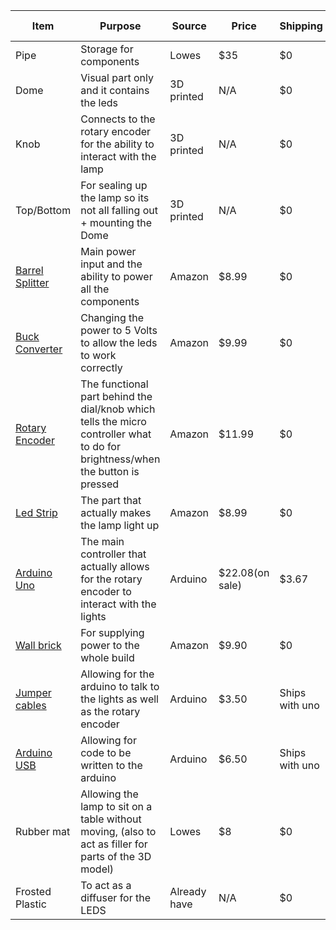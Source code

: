 |     Item      |                                                        Purpose                                                               |     Source    |     Price     |    Shipping    | Total(with promocodes)|
| ------------- | ---------------------------------------------------------------------------------------------------------------------------- | ------------- | ------------- | -------------- | --------------------- |
|Pipe           |Storage for components                                                                                                        |Lowes          |$35            |      $0        |                       |
|Dome           |Visual part only and it contains the leds                                                                                     |3D printed     |N/A            |      $0        |                       |
|Knob           |Connects to the rotary encoder for the ability to interact with the lamp                                                      |3D printed     |N/A            |      $0        |                       |
|Top/Bottom     |For sealing up the lamp so its not all falling out + mounting the Dome                                                        |3D printed     |N/A            |      $0        |                       |
|[Barrel Splitter](https://www.amazon.com/Maixbomr-Splitter-Security-Surveillance-Equipment/dp/B0BHX2GNRC)|Main power input and the ability to power all the components                                                                  |Amazon         |$8.99          |      $0        |                       |
|[Buck Converter](https://www.amazon.com/gp/product/B01NALDSJ0) |Changing the power to 5 Volts to allow the leds to work correctly                                                             |Amazon         |$9.99          |      $0        |                       |
|[Rotary Encoder](https://www.amazon.com/gp/product/B07T3672VK) |The functional part behind the dial/knob which tells the micro controller what to do for brightness/when the button is pressed|Amazon         |$11.99         |      $0        |                       |
|[Led Strip](https://www.amazon.com/gp/product/B01CDTED80)      |The part that actually makes the lamp light up                                                                                |Amazon         |$8.99          |      $0        |                       |
|[Arduino Uno](https://store-usa.arduino.cc/products/arduino-uno-rev3?variant=40391997587663)    |The main controller that actually allows for the rotary encoder to interact with the lights                                   |Arduino        |$22.08(on sale)|      $3.67     |                       |
|[Wall brick](https://www.amazon.com/9V-3A-Yetaida-Universal-Transformer/dp/B08L99PTDH)     |For supplying power to the whole build                                                                                        |Amazon         |$9.90             |      $0        |                       |
|[Jumper cables](https://store-usa.arduino.cc/products/40-colored-male-female-jumper-wires?variant=42819684860111)  |Allowing for the arduino to talk to the lights as well as the rotary encoder                                                  |Arduino        |$3.50          |Ships with uno  |                       |
|[Arduino USB](https://store-usa.arduino.cc/products/usb-2-0-cable-type-ab?variant=42839295099087)    |Allowing for code to be written to the arduino                                                                                |Arduino        |$6.50          |Ships with uno  |                       |
|Rubber mat    |Allowing the lamp to sit on a table without moving, (also to act as filler for parts of the 3D model)                          |Lowes          |$8             |      $0        |                       |
|Frosted Plastic|To act as a diffuser for the LEDS                                                                                             |Already have   |N/A            |      $0        |         $111.04       |
